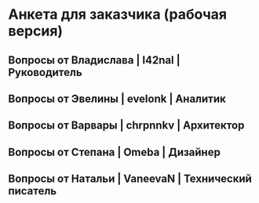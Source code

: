 #  Анкета для заказчика (рабочая версия)

## Вопросы от Владислава | l42nal | Руководитель

## Вопросы от Эвелины | evelonk | Аналитик

## Вопросы от Варвары | chrpnnkv | Архитектор

## Вопросы от Степана | Omeba | Дизайнер

## Вопросы от Натальи | VaneevaN | Технический писатель
